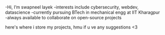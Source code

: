 -Hi, I’m swapneel layek
-interests include cybersecurity, webdev, datascience
-currently pursuing BTech in mechanical engg at IIT Kharagpur
-always available to collaborate on open-source projects

here's where i store my projects, hmu if u ve any suggestions <3


<!---
zapneel1/zapneel1 is a ✨ special ✨ repository because its `README.md` (this file) appears on your GitHub profile.
You can click the Preview link to take a look at your changes.
--->
